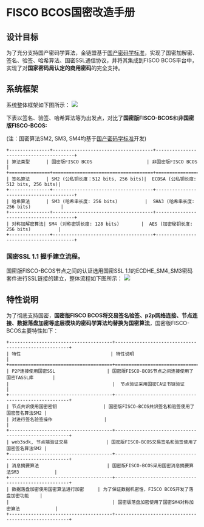 

# FISCO BCOS国密改造手册

## 设计目标
  为了充分支持国产密码学算法，金链盟基于[国产密码学标准](http://www.gmbz.org.cn/main/bzlb.html)，实现了国密加解密、签名、验签、哈希算法、国密SSL通信协议，并将其集成到FISCO BCOS平台中，实现了对**国家密码局认定的商用密码**的完全支持。

## 系统框架
系统整体框架如下图所示：
![](../../images/guomi/guomishakehand.png)


  下表以签名、验签、哈希算法等为出发点，对比了**国密版FISCO-BCOS**和**非国密版FISCO-BCOS:**

  (注：国密算法SM2, SM3, SM4均基于[国产密码学标准](http://www.gmbz.org.cn/main/bzlb.html)开发)

```eval_rst
+---------------+-------------------------------------+----------------------------------------+
| 算法类型      | 国密版FISCO BCOS                    | 非国密版FISCO BCOS                     |
+===============+=====================================+========================================+
| 签名算法      | SM2 (公私钥长度：512 bits, 256 bits)|  ECDSA (公私钥长度: 512 bits, 256 bits)|
+---------------+-------------------------------------+----------------------------------------+
| 哈希算法      | SM3 (哈希串长度: 256 bits)          |  SHA3 (哈希串长度: 256 bits)           |
+---------------+-------------------------------------+----------------------------------------+
| 对称加解密算法| SM4 (对称密钥长度: 128 bits)        |  AES (加密秘钥长度: 256 bits)          |
+---------------+-------------------------------------+----------------------------------------+
```

### 国密SSL 1.1 握手建立流程。
国密版FISCO-BCOS节点之间的认证选用国密SSL 1.1的ECDHE_SM4_SM3密码套件进行SSL链接的建立，整体流程如下图所示：
![](../..//images/guomi/ssl1.png)
## 特性说明

为了彻底支持国密，**国密版FISCO BCOS将交易签名验签、p2p网络连接、节点连接、数据落盘加密等底层模块的密码学算法均替换为国密算法**，国密版FISCO-BCOS主要特性如下：

```eval_rst
+--------------------------------------+-----------------------------------------------------+
| 特性                                 | 特性说明                                            |
+======================================+=====================================================+
| P2P连接使用国密SSL                   | 国密版FISCO-BCOS节点之间连接使用了国密TASSL库       |
|                                      |  节点验证采用国密CA证书链验证                       |
+--------------------------------------+-----------------------------------------------------+
| 节点共识使用国密密钥                 | 国密版FISCO-BCOS共识签名和验签使用了国密签名算法SM2 |
| 对进行签名验签操作                   |                                                     |
+--------------------------------------+-----------------------------------------------------+
| web3sdk, 节点端验证交易              | 国密版FISCO-BCOS交易签名和验签使用了国密签名算法SM2 |
+--------------------------------------+-----------------------------------------------------+
| 消息摘要算法                         | 国密版FISCO-BCOS采用国密消息摘要算法SM3             |
+--------------------------------------+-----------------------------------------------------+
| 数据落盘加密使用国密算法进行加密     | 为了保证数据机密性，FISCO BCOS开发了落盘加密功能    |
|                                      | 国密版落盘加密使用了国密SM4对称加密算法             |
+--------------------------------------+-----------------------------------------------------+
```
